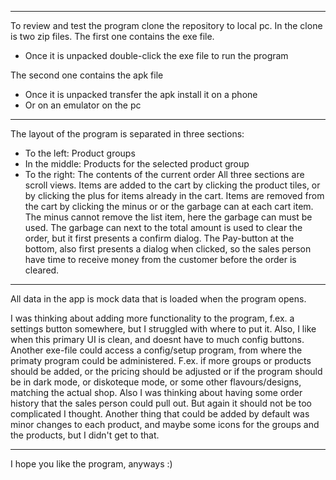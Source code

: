***************************

To review and test the program clone the repository to local pc.
In the clone is two zip files.
The first one contains the exe file.
  - Once it is unpacked double-click the exe file to run the program

The second one contains the apk file
  - Once it is unpacked transfer the apk install it on a phone
  - Or on an emulator on the pc

***************************

The layout of the program is separated in three sections:
  - To the left: Product groups
  - In the middle: Products for the selected product group
  - To the right: The contents of the current order
All three sections are scroll views.
Items are added to the cart by clicking the product tiles,
or by clicking the plus for items already in the cart.
Items are removed from the cart by clicking the minus or
or the garbage can at each cart item.
The minus cannot remove the list item, here the garbage can 
must be used.
The garbage can next to the total amount is used to clear 
the order, but it first presents a confirm dialog.
The Pay-button at the bottom, also first presents a dialog
when clicked, so the sales person have time to receive
money from the customer before the order is cleared.

************************

All data in the app is mock data that is loaded when the
program opens.

I was thinking about adding more functionality to the
program, f.ex. a settings button somewhere, but I struggled
with where to put it. Also, I like when this primary UI is
clean, and doesnt have to much config buttons.
Another exe-file could access a config/setup program,
from where the primaty program could be administered.
F.ex. if more groups or products should be added, or the pricing
should be adjusted or if the program should be in dark mode,
or diskoteque mode, or some other flavours/designs, matching the
actual shop.
Also I was thinking about having some order history that
the sales person could pull out. But again it should not be
too complicated I thought.
Another thing that could be added by default was minor changes
to each product, and maybe some icons for the groups and the
products, but I didn't get to that.

*****************************

I hope you like the program, anyways :)




